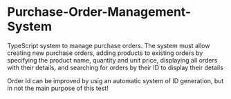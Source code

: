 # Purchase-Order-Management-System

TypeScript system to manage purchase orders. The system must allow creating new purchase orders, adding products to existing orders by specifying the product name, quantity and unit price, displaying all orders with their details, and searching for orders by their ID to display their details

Order Id can be improved by usig an automatic system of ID generation, but in not the main purpose of this test!
